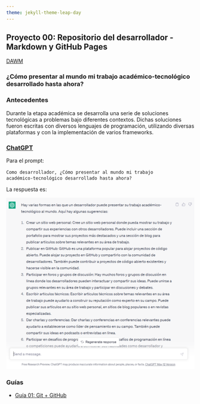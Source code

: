 ```yaml
---
theme: jekyll-theme-leap-day
---
```


## Proyecto 00: Repositorio del desarrollador - Markdown y GitHub Pages

[DAWM](/DAWM/)

### ¿Cómo presentar al mundo mi trabajo académico-tecnológico desarrollado hasta ahora?

### Antecedentes

Durante la etapa académica se desarrolla una serie de soluciones tecnológicas a problemas bajo diferentes contextos. Dichas soluciones fueron escritas con diversos lenguajes de programación, utilizando diversas plataformas y con la implementación de varios frameworks. 

### [**ChatGPT**](https://chat.openai.com/)

Para el prompt: 

```
Como desarrollador, ¿Cómo presentar al mundo mi trabajo 
académico-tecnológico desarrollado hasta ahora?
```
La respuesta es:

![chatgpt](archivos/proyecto00-pregunta.png)

### Guías

* [Guía 01: Git + GitHub](/DAWM/guias/2024/guia01)